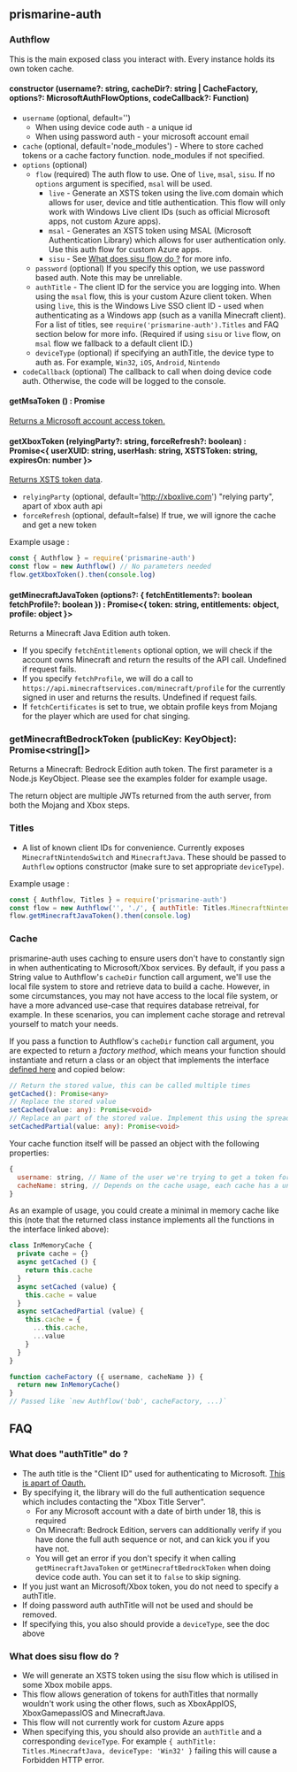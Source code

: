 ## prismarine-auth

### Authflow

This is the main exposed class you interact with. Every instance holds its own token cache.

#### constructor (username?: string, cacheDir?: string | CacheFactory, options?: MicrosoftAuthFlowOptions, codeCallback?: Function)

* `username` (optional, default='')
  * When using device code auth - a unique id
  * When using password auth - your microsoft account email
* `cache` (optional, default='node_modules') - Where to store cached tokens or a cache factory function. node_modules if not specified.
* `options` (optional)
  * `flow` (required) The auth flow to use. One of `live`, `msal`, `sisu`. If no `options` argument is specified, `msal` will be used.
    * `live` - Generate an XSTS token using the live.com domain which allows for user, device and title authentication. This flow will only work with Windows Live client IDs (such as official Microsoft apps, not custom Azure apps).
    * `msal` - Generates an XSTS token using MSAL (Microsoft Authentication Library) which allows for user authentication only. Use this auth flow for custom Azure apps.
    * `sisu` - See [What does sisu flow do ?](#what-does-sisu-flow-do) for more info.
  * `password` (optional) If you specify this option, we use password based auth. Note this may be unreliable.
  * `authTitle` - The client ID for the service you are logging into. When using the `msal` flow, this is your custom Azure client token. When using `live`, this is the Windows Live SSO client ID - used when authenticating as a Windows app (such as a vanilla Minecraft client). For a list of titles, see `require('prismarine-auth').Titles` and FAQ section below for more info. (Required if using `sisu` or `live` flow, on `msal` flow we fallback to a default client ID.)
  * `deviceType` (optional) if specifying an authTitle, the device type to auth as. For example, `Win32`, `iOS`, `Android`, `Nintendo`
* `codeCallback` (optional) The callback to call when doing device code auth. Otherwise, the code will be logged to the console.

#### getMsaToken () : Promise<string>

[Returns a Microsoft account access token.](https://docs.microsoft.com/en-us/azure/active-directory/develop/access-tokens)

#### getXboxToken (relyingParty?: string, forceRefresh?: boolean) : Promise<{ userXUID: string, userHash: string, XSTSToken: string, expiresOn: number }>

[Returns XSTS token data](https://docs.microsoft.com/en-us/gaming/xbox-live/api-ref/xbox-live-rest/additional/edsauthorization).

* `relyingParty` (optional, default='http://xboxlive.com') "relying party", apart of xbox auth api
* `forceRefresh` (optional, default=false) If true, we will ignore the cache and get a new token

Example usage :
```js
const { Authflow } = require('prismarine-auth')
const flow = new Authflow() // No parameters needed
flow.getXboxToken().then(console.log)
``````

#### getMinecraftJavaToken (options?: { fetchEntitlements?: boolean fetchProfile?: boolean }) : Promise<{ token: string, entitlements: object, profile: object }>

Returns a Minecraft Java Edition auth token.
* If you specify `fetchEntitlements` optional option, we will check if the account owns Minecraft and return the results of the API call. Undefined if request fails.
* If you specify `fetchProfile`, we will do a call to `https://api.minecraftservices.com/minecraft/profile` for the currently signed in user and returns the results. Undefined if request fails.
* If `fetchCertificates` is set to true, we obtain profile keys from Mojang for the player which are used for chat singing.

### getMinecraftBedrockToken (publicKey: KeyObject): Promise<string[]>

Returns a Minecraft: Bedrock Edition auth token. The first parameter is a Node.js KeyObject. Please see the examples folder for example usage.

The return object are multiple JWTs returned from the auth server, from both the Mojang and Xbox steps.

### Titles

* A list of known client IDs for convenience. Currently exposes `MinecraftNintendoSwitch` and `MinecraftJava`. These should be passed to `Authflow` options constructor (make sure to set appropriate `deviceType`).

Example usage :
```js
const { Authflow, Titles } = require('prismarine-auth')
const flow = new Authflow('', './', { authTitle: Titles.MinecraftNintendoSwitch, deviceType: 'Nintendo', flow: 'live' })
flow.getMinecraftJavaToken().then(console.log)
```

### Cache

prismarine-auth uses caching to ensure users don't have to constantly sign in when authenticating to Microsoft/Xbox services. By default, if you pass a String value to Authflow's `cacheDir` function call argument, we'll use the local file system to store and retrieve data to build a cache. However, in some circumstances, you may not have access to the local file system, or have a more advanced use-case that requires database retreival, for example. In these scenarios, you can implement cache storage and retreval yourself to match your needs.

If you pass a function to Authflow's `cacheDir` function call argument, you are expected to return a *factory method*, which means your function should instantiate and return a class or an object that implements the interface [defined here](https://github.com/PrismarineJS/prismarine-auth/blob/cf0957495458dc7cb0f2579d97b13d682be27d8f/index.d.ts#L125) and copied below:


```typescript
// Return the stored value, this can be called multiple times
getCached(): Promise<any>
// Replace the stored value
setCached(value: any): Promise<void>
// Replace an part of the stored value. Implement this using the spread operator
setCachedPartial(value: any): Promise<void>
```

Your cache function itself will be passed an object with the following properties:

```js
{
  username: string, // Name of the user we're trying to get a token for
  cacheName: string, // Depends on the cache usage, each cache has a unique name
}
```

As an example of usage, you could create a minimal in memory cache like this (note that the returned class instance implements all the functions in the interface linked above):

```js
class InMemoryCache {
  private cache = {}
  async getCached () {
    return this.cache
  }
  async setCached (value) {
    this.cache = value
  }
  async setCachedPartial (value) {
    this.cache = {
      ...this.cache,
      ...value
    }
  }
}

function cacheFactory ({ username, cacheName }) {
  return new InMemoryCache()
}
// Passed like `new Authflow('bob', cacheFactory, ...)`
```

## FAQ

### What does "authTitle" do ?

* The auth title is the "Client ID" used for authenticating to Microsoft. [This is apart of Oauth.](https://docs.microsoft.com/en-us/azure/active-directory/develop/v2-oauth2-client-creds-grant-flow)
* By specifying it, the library will do the full authentication sequence which includes contacting the "Xbox Title Server".
  * For any Microsoft account with a date of birth under 18, this is required
  * On Minecraft: Bedrock Edition, servers can additionally verify if you have done the full auth sequence or not, and can kick you if you have not.
  * You will get an error if you don't specify it when calling `getMinecraftJavaToken` or `getMinecraftBedrockToken` when doing device code auth. You can set it to `false` to skip signing.
* If you just want an Microsoft/Xbox token, you do not need to specify a authTitle.
* If doing password auth authTitle will not be used and should be removed.
* If specifying this, you also should provide a `deviceType`, see the doc above

### What does sisu flow do ?

* We will generate an XSTS token using the sisu flow which is utilised in some Xbox mobile apps.
* This flow allows generation of tokens for authTitles that normally wouldn't work using the other flows, such as XboxAppIOS, XboxGamepassIOS and MinecraftJava.
* This flow will not currently work for custom Azure apps
* When specifying this, you should also provide an `authTitle` and a corresponding `deviceType`. For example `{ authTitle: Titles.MinecraftJava, deviceType: 'Win32' }` failing this will cause a Forbidden HTTP error.
